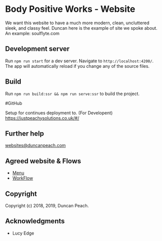 # Body Positive Works - Website

We want this website to have a much more modern, clean, uncluttered sleek, and classy feel.  Duncan here is the example of site we spoke about.  An example:  soulflyte.com

## Development server

Run `npm run start` for a dev server. Navigate to `http://localhost:4200/`. The app will automatically reload if you change any of the source files.


## Build

Run `npm run build:ssr && npm run serve:ssr` to build the project.

#GitHub

Setup for continues deployment to. (For Developent)
https://justpeachysolutions.co.uk/#/

## Further help

websites@duncanpeach.com

## Agreed website & Flows

* [Menu](https://github.com/arnevit83/BodyPositiveWorks/blob/master/website_struture/BoPoMenu.pdf)
* [WorkFlow](https://github.com/arnevit83/BodyPositiveWorks/blob/master/website_struture/BoPoWorkswebsite.pdf)

## Copyright

Copyright (c) 2018, 2019, Duncan Peach.

## Acknowledgments

* Lucy Edge
